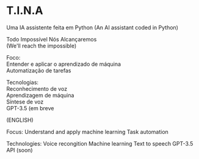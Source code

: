 # T.I.N.A

Uma IA assistente feita em Python
(An AI assistant coded in Python)

Todo Impossível Nós Alcançaremos             
(We'll reach the impossible)




Foco:                                                        
    Entender e aplicar o aprendizado de máquina                    
    Automatização de tarefas                                       
    

Tecnologias:                                                 
    Reconhecimento de voz                                        
    Aprendizagem de máquina                                      
    Síntese de voz                                               
    GPT-3.5 (em breve                                             


(ENGLISH)

Focus:
    Understand and apply machine learning
    Task automation

Technologies:
    Voice recongition
    Machine learning
    Text to speech
    GPT-3.5 API (soon)
    
